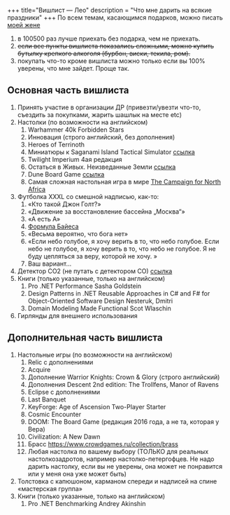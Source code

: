 +++
 title="Вишлист — Лео"
 description = "Что мне дарить на всякие праздники"
+++
По всем темам, касающимся подарков, можно писать [моей жене](mailto:atana@bastilia.ru)

1. в 100500 раз лучше приехать без подарка, чем не приехать.
2. <s>если все пункты вишлиста показались сложными, можно купить бутылку крепкого алкоголя (бурбон, виски, текила, ром).</s>
2. покупать что-то кроме вишлиста можно только если вы 100% уверены, что мне зайдет. Проще так.

## Основная часть вишлиста
1. Принять участие в организации ДР (привезти/увезти что-то, съездить за покупками, жарить шашлык на месте etc)
1. Настолки (по возможности на английском)
    1. Warhammer 40k Forbidden Stars
    1. Инновация (строго английский,  без дополнения)
    1. Heroes of Terrinoth
    1. Миниатюры к Saganami Island Tactical Simulator [ссылка](https://www.nobleknight.com/Products/Honorverse---Saganami-Island-Tactical-Simulator---Miniatures-1to12000?PageNumber=2&ProductLineId=#pf)
    1. Twilight Imperium 4ая редакция
    1. Остаться в Живых. Неизведанные Земли [ссылка](https://gaga.ru/game/ostatsja-v-zhivih-neizvedannie-zemli/)
    1. Dune Board Game [ссылка](https://www.gf9games.com/dune/)
    1. Самая сложная настольная игра в мире [The Campaign for North Africa](https://boardgamegeek.com/boardgame/4815/campaign-north-africa)
1. Футболка XXXL со смешной надписью, как-то:
    1. «Кто такой Джон Голт?»
    1. «Движение за восстановление бассейна „Москва“»
    1. «А есть А»
    1. [Формула Байеса](https://ru.wikipedia.org/wiki/%D0%A2%D0%B5%D0%BE%D1%80%D0%B5%D0%BC%D0%B0_%D0%91%D0%B0%D0%B9%D0%B5%D1%81%D0%B0)
    1. «Весьма вероятно, что бога нет»
    1. «Если небо голубое, я хочу верить в то, что небо голубое. Если небо не голубое, я хочу верить в то, что небо не голубое. Я не буду цепляться за веру, которой не хочу. »
    1. Ваш вариант...
1. Детектор СO2 (не путать с детектором CO) [ссылка](https://www.ulmart.ru/goods/737032)
1. Книги (только указанные, только на английском)
    1. Pro .NET Performance Sasha Goldstein
    1. Design Patterns in .NET Reusable Approaches in C# and F# for Object-Oriented Software Design  Nesteruk, Dmitri 
    1. Domain Modeling Made Functional Scot Wlaschin
1. Гирлянды для внешнего использования

## Дополнительная часть вишлиста
1. Настольные игры (по возможности на английском)
    1. Relic с дополнениями
    1. Acquire
    1. Дополнение Warrior Knights: Crown & Glory (строго английский)
    1. Дополнения  Descent 2nd edition: The Trollfens, Manor of Ravens
    1. Eclipse с дополнениями
    1. Last Banquet
    1. KeyForge: Age of Ascension Two-Player Starter
    1. Cosmic Encounter 
    1. DOOM: The Board Game (редакция 2016 года, а не та, которая у Вера)
    1. Civilization: A New Dawn 
    1. Брасс https://www.crowdgames.ru/collection/brass
    1. Любая настолка по вашему выбору (ТОЛЬКО для реальных настолкозадротов, например настолко-петергофцев. Не надо дарить настолку, если вы не уверены, она может не понравится или у меня она уже может быть)
1. Толстовка с капюшоном, карманом спереди и надписей на спине «мастерская группа»
1. Книги (только указанные, только на английском)
    1. Pro .NET Benchmarking Andrey Akinshin ‏